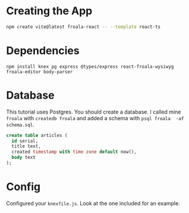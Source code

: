 # Creating the App

```sh
npm create vite@latest froala-react -- --template react-ts
```

# Dependencies

```
npm install knex pg express @types/express react-froala-wysiwyg froala-editor body-parser
```

# Database

This tutorial uses Postgres. You should create a database. I called mine `froala` with `createdb froala` and added a schema with `psql froala  -af schema.sql`.

```sql
create table articles (
  id serial,
  title text,
  created timestamp with time zone default now(),
  body text
);
```

# Config

Configured your `knexfile.js`. Look at the one included for an example.

